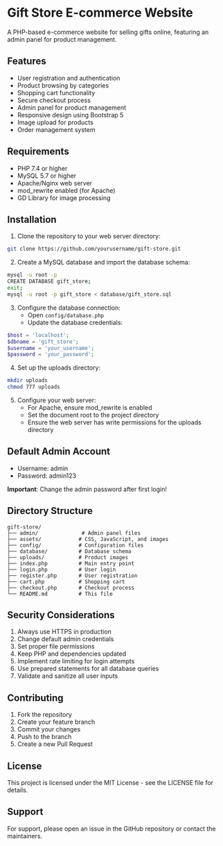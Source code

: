 # Gift Store E-commerce Website

A PHP-based e-commerce website for selling gifts online, featuring an admin panel for product management.

## Features

- User registration and authentication
- Product browsing by categories
- Shopping cart functionality
- Secure checkout process
- Admin panel for product management
- Responsive design using Bootstrap 5
- Image upload for products
- Order management system

## Requirements

- PHP 7.4 or higher
- MySQL 5.7 or higher
- Apache/Nginx web server
- mod_rewrite enabled (for Apache)
- GD Library for image processing

## Installation

1. Clone the repository to your web server directory:
```bash
git clone https://github.com/yourusername/gift-store.git
```

2. Create a MySQL database and import the database schema:
```bash
mysql -u root -p
CREATE DATABASE gift_store;
exit;
mysql -u root -p gift_store < database/gift_store.sql
```

3. Configure the database connection:
   - Open `config/database.php`
   - Update the database credentials:
```php
$host = 'localhost';
$dbname = 'gift_store';
$username = 'your_username';
$password = 'your_password';
```

4. Set up the uploads directory:
```bash
mkdir uploads
chmod 777 uploads
```

5. Configure your web server:
   - For Apache, ensure mod_rewrite is enabled
   - Set the document root to the project directory
   - Ensure the web server has write permissions for the uploads directory

## Default Admin Account

- Username: admin
- Password: admin123

**Important**: Change the admin password after first login!

## Directory Structure

```
gift-store/
├── admin/              # Admin panel files
├── assets/            # CSS, JavaScript, and images
├── config/            # Configuration files
├── database/          # Database schema
├── uploads/           # Product images
├── index.php          # Main entry point
├── login.php          # User login
├── register.php       # User registration
├── cart.php           # Shopping cart
├── checkout.php       # Checkout process
└── README.md          # This file
```

## Security Considerations

1. Always use HTTPS in production
2. Change default admin credentials
3. Set proper file permissions
4. Keep PHP and dependencies updated
5. Implement rate limiting for login attempts
6. Use prepared statements for all database queries
7. Validate and sanitize all user inputs

## Contributing

1. Fork the repository
2. Create your feature branch
3. Commit your changes
4. Push to the branch
5. Create a new Pull Request

## License

This project is licensed under the MIT License - see the LICENSE file for details.

## Support

For support, please open an issue in the GitHub repository or contact the maintainers. 